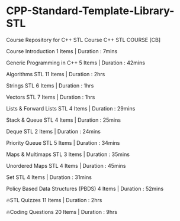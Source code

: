 # CPP-Standard-Template-Library-STL
Course Repository for C++ STL Course
C++ STL COURSE [CB]

Course Introduction 
1 Items | Duration : 7mins

Generic Programming in C++ 
5 Items | Duration : 42mins

Algorithms STL
11 Items | Duration : 2hrs

Strings STL
6 Items | Duration : 1hrs

Vectors STL
7 Items | Duration : 1hrs

Lists & Forward Lists STL
4 Items | Duration : 29mins

Stack & Queue STL
4 Items | Duration : 25mins

Deque STL
2 Items | Duration : 24mins

Priority Queue STL
5 Items | Duration : 34mins

Maps & Multimaps STL
3 Items | Duration : 35mins

Unordered Maps STL
4 Items | Duration : 45mins

Set STL
4 Items | Duration : 31mins

Policy Based Data Structures (PBDS) 
4 Items | Duration : 52mins

🔥STL Quizzes 
11 Items | Duration : 2hrs

🔥Coding Questions
20 Items | Duration : 9hrs
